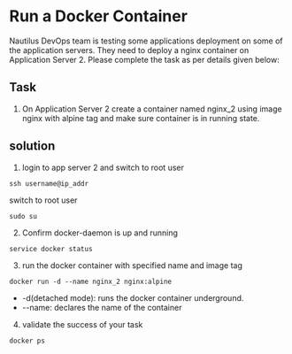 
# Run a Docker Container


Nautilus DevOps team is testing some applications deployment on some of the application servers. They need to deploy a nginx container on Application Server 2. Please complete the task as per details given below:

## Task
1. On Application Server 2 create a container named nginx_2 using image nginx with alpine tag and make sure container is in running state.

## solution
1. login to app server 2 and switch to root user

```
ssh username@ip_addr
```
  switch to root user
```
sudo su
```

2. Confirm docker-daemon is up and running
```
service docker status
```

3. run the docker container with specified name and image tag
```
docker run -d --name nginx_2 nginx:alpine
```
- -d(detached mode): runs the docker container underground.
- --name: declares the name of the container

4. validate the success of your task
```
docker ps
```



